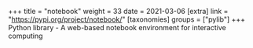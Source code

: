 +++
title = "notebook"
weight = 33
date = 2021-03-06
[extra]
link = "https://pypi.org/project/notebook/"
[taxonomies]
groups = ["pylib"]
+++
Python library - A web-based notebook environment for interactive computing

